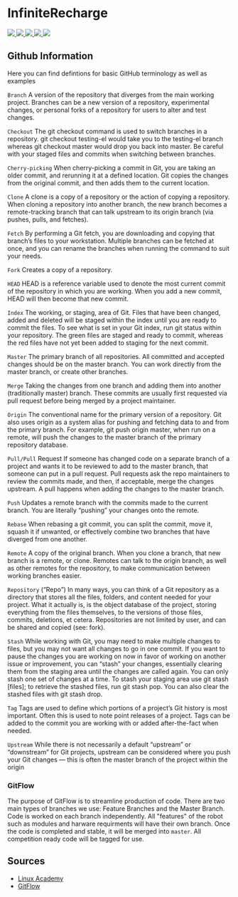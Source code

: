 # InfiniteRecharge
<p align="left">
    <a href="https://github.com/CougarProgramming623/InfiniteRecharge/graphs/contributors" alt="Contributors">
        <img src="https://img.shields.io/github/contributors/CougarProgramming623/InfiniteRecharge?color=Burgundy&style=for-the-badge&logo=GitHub" /> <img src="https://img.shields.io/github/issues/CougarProgramming623/InfiniteRecharge?logo=GitHub&style=for-the-badge" /> <img src="https://img.shields.io/github/followers/CougarProgramming623?color=bright-green&logo=GitHub&style=for-the-badge" /> <img src="https://img.shields.io/github/watchers/CougarProgramming623/InfiniteRecharge?color=bright-green&logo=GitHub&style=for-the-badge" /> <img src="https://img.shields.io/github/last-commit/CougarProgramming623/InfiniteRecharge?logo=GitHub&style=for-the-badge" /> </a>

## Github Information
Here you can find defintions for basic GitHub terminology as well as examples

`Branch`
A version of the repository that diverges from the main working project. Branches can be a new version of a repository, experimental changes, or personal forks of a repository for users to alter and test changes.

`Checkout`
The git checkout command is used to switch branches in a repository. git checkout testing-el would take you to the testing-el branch whereas git checkout master would drop you back into master. Be careful with your staged files and commits when switching between branches.

`Cherry-picking`
When cherry-picking a commit in Git, you are taking an older commit, and rerunning it at a defined location. Git copies the changes from the original commit, and then adds them to the current location.

`Clone`
A clone is a copy of a repository or the action of copying a repository. When cloning a repository into another branch, the new branch becomes a remote-tracking branch that can talk upstream to its origin branch (via pushes, pulls, and fetches).

`Fetch`
By performing a Git fetch, you are downloading and copying that branch’s files to your workstation. Multiple branches can be fetched at once, and you can rename the branches when running the command to suit your needs.

`Fork`
Creates a copy of a repository.

`HEAD`
HEAD is a reference variable used to denote the most current commit of the repository in which you are working. When you add a new commit, HEAD will then become that new commit.

`Index`
The working, or staging, area of Git. Files that have been changed, added and deleted will be staged within the index until you are ready to commit the files. To see what is set in your Git index, run git status within your repository. The green files are staged and ready to commit, whereas the red files have not yet been added to staging for the next commit.

`Master`
The primary branch of all repositories. All committed and accepted changes should be on the master branch. You can work directly from the master branch, or create other branches.

`Merge`
Taking the changes from one branch and adding them into another (traditionally master) branch. These commits are usually first requested via pull request before being merged by a project maintainer.

`Origin`
The conventional name for the primary version of a repository. Git also uses origin as a system alias for pushing and fetching data to and from the primary branch. For example, git push origin master, when run on a remote, will push the changes to the master branch of the primary repository database.

`Pull/Pull` Request
If someone has changed code on a separate branch of a project and wants it to be reviewed to add to the master branch, that someone can put in a pull request. Pull requests ask the repo maintainers to review the commits made, and then, if acceptable, merge the changes upstream. A pull happens when adding the changes to the master branch.

`Push`
Updates a remote branch with the commits made to the current branch. You are literally “pushing” your changes onto the remote.

`Rebase`
When rebasing a git commit, you can split the commit, move it, squash it if unwanted, or effectively combine two branches that have diverged from one another.

`Remote`
A copy of the original branch. When you clone a branch, that new branch is a remote, or clone. Remotes can talk to the origin branch, as well as other remotes for the repository, to make communication between working branches easier.

`Repository` (“Repo”)
In many ways, you can think of a Git repository as a directory that stores all the files, folders, and content needed for your project. What it actually is, is the object database of the project, storing everything from the files themselves, to the versions of those files, commits, deletions, et cetera. Repositories are not limited by user, and can be shared and copied (see: fork).

`Stash`
While working with Git, you may need to make multiple changes to files, but you may not want all changes to go in one commit. If you want to pause the changes you are working on now in favor of working on another issue or improvement, you can “stash” your changes, essentially clearing them from the staging area until the changes are called again. You can only stash one set of changes at a time. To stash your staging area use git stash [files]; to retrieve the stashed files, run git stash pop. You can also clear the stashed files with git stash drop.

`Tag`
Tags are used to define which portions of a project’s Git history is most important. Often this is used to note point releases of a project. Tags can be added to the commit you are working with or added after-the-fact when needed.

`Upstream`
While there is not necessarily a default “upstream” or “downstream” for Git projects, upstream can be considered where you push your Git changes — this is often the master branch of the project within the origin
### GitFlow
The purpose of GitFlow is to streamline production of code. There are two main types of branches we use: Feature Branches and the Master Branch. Code is worked on each branch independently. All "features" of the robot such as modules and harware requirments will have their own branch. Once the code is completed and stable, it will be merged into `master`. All competition ready code will be tagged for use. 
## Sources
* [Linux Academy](https://linuxacademy.com/blog/linux/git-terms-explained/)
* [GitFlow](https://nvie.com/posts/a-successful-git-branching-model/) 


